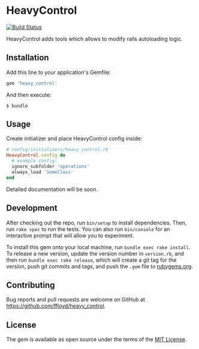 # HeavyControl

[![Build Status](https://travis-ci.org/ffloyd/heavy_control.svg?branch=master)](https://travis-ci.org/ffloyd/heavy_control)

HeavyControl adds tools which allows to modify rails autoloading logic.

## Installation

Add this line to your application's Gemfile:

```ruby
gem 'heavy_control'
```

And then execute:

    $ bundle

## Usage

Create initializer and place HeavyControl config inside:

```ruby
# config/initializers/heavy_control.rb
HeavyControl.config do
  # example config:
  ignore_subfolder 'operations'
  always_load 'SomeClass'
end
```

Detailed documentation will be soon.

## Development

After checking out the repo, run `bin/setup` to install dependencies. Then, run `rake spec` to run the tests. You can also run `bin/console` for an interactive prompt that will allow you to experiment.

To install this gem onto your local machine, run `bundle exec rake install`. To release a new version, update the version number in `version.rb`, and then run `bundle exec rake release`, which will create a git tag for the version, push git commits and tags, and push the `.gem` file to [rubygems.org](https://rubygems.org).

## Contributing

Bug reports and pull requests are welcome on GitHub at https://github.com/ffloyd/heavy_control.


## License

The gem is available as open source under the terms of the [MIT License](http://opensource.org/licenses/MIT).
